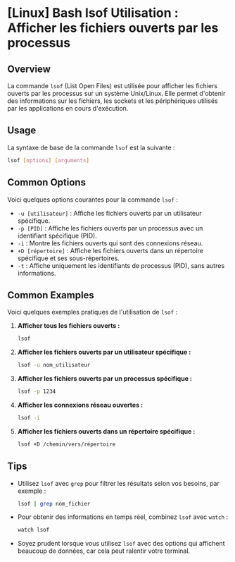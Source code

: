 # [Linux] Bash lsof Utilisation : Afficher les fichiers ouverts par les processus

## Overview
La commande `lsof` (List Open Files) est utilisée pour afficher les fichiers ouverts par les processus sur un système Unix/Linux. Elle permet d'obtenir des informations sur les fichiers, les sockets et les périphériques utilisés par les applications en cours d'exécution.

## Usage
La syntaxe de base de la commande `lsof` est la suivante :

```bash
lsof [options] [arguments]
```

## Common Options
Voici quelques options courantes pour la commande `lsof` :

- `-u [utilisateur]` : Affiche les fichiers ouverts par un utilisateur spécifique.
- `-p [PID]` : Affiche les fichiers ouverts par un processus avec un identifiant spécifique (PID).
- `-i` : Montre les fichiers ouverts qui sont des connexions réseau.
- `+D [répertoire]` : Affiche les fichiers ouverts dans un répertoire spécifique et ses sous-répertoires.
- `-t` : Affiche uniquement les identifiants de processus (PID), sans autres informations.

## Common Examples
Voici quelques exemples pratiques de l'utilisation de `lsof` :

1. **Afficher tous les fichiers ouverts :**
   ```bash
   lsof
   ```

2. **Afficher les fichiers ouverts par un utilisateur spécifique :**
   ```bash
   lsof -u nom_utilisateur
   ```

3. **Afficher les fichiers ouverts par un processus spécifique :**
   ```bash
   lsof -p 1234
   ```

4. **Afficher les connexions réseau ouvertes :**
   ```bash
   lsof -i
   ```

5. **Afficher les fichiers ouverts dans un répertoire spécifique :**
   ```bash
   lsof +D /chemin/vers/répertoire
   ```

## Tips
- Utilisez `lsof` avec `grep` pour filtrer les résultats selon vos besoins, par exemple : 
  ```bash
  lsof | grep nom_fichier
  ```
- Pour obtenir des informations en temps réel, combinez `lsof` avec `watch` :
  ```bash
  watch lsof
  ```
- Soyez prudent lorsque vous utilisez `lsof` avec des options qui affichent beaucoup de données, car cela peut ralentir votre terminal.